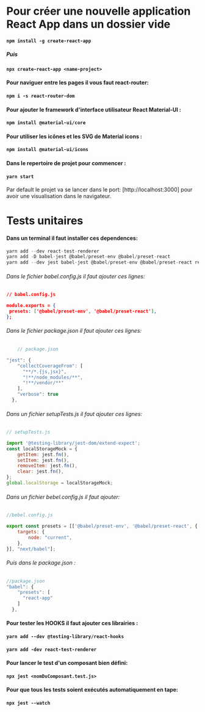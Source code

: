 # Pour créer une nouvelle application React App dans un dossier vide

#### `npm install -g create-react-app`

##### Puis

#### `npx create-react-app <name-project>`

#### Pour naviguer entre les pages il vous faut react-router:

#### `npm i -s react-router-dom`

#### Pour ajouter le framework d'interface utilisateur React Material-UI :

#### `npm install @material-ui/core`

#### Pour utiliser les icônes et les SVG de Material icons :

#### `npm install @material-ui/icons`

#### Dans le repertoire de projet pour commencer :

#### `yarn start`

Par default le projet va se lancer dans le port: [http://localhost:3000] pour avoir une visualisation dans le navigateur.

# Tests unitaires

#### Dans un terminal il faut installer ces dependences:

```javascript
yarn add --dev react-test-renderer
yarn add -D babel-jest @babel/preset-env @babel/preset-react
yarn add --dev jest babel-jest @babel/preset-env @babel/preset-react react-test-renderer
```

###### Dans le fichier babel.config.js il faut ajouter ces lignes:

```json
// babel.config.js

module.exports = {
 presets: ['@babel/preset-env', '@babel/preset-react'],
};
```

###### Dans le fichier package.json il faut ajouter ces lignes:

```javascript
    // package.json

"jest": {
    "collectCoverageFrom": [
      "**/*.{js,jsx}",
      "!**/node_modules/**",
      "!**/vendor/**"
    ],
    "verbose": true
  },
```

###### Dans un fichier setupTests.js il faut ajouter ces lignes:

```javascript
// setupTests.js

import '@testing-library/jest-dom/extend-expect';
const localStorageMock = {
    getItem: jest.fn(),
    setItem: jest.fn(),
    removeItem: jest.fn(),
    clear: jest.fn(),
};
global.localStorage = localStorageMock;
```

###### Dans un fichier bebel.config.js il faut ajouter:

```javascript
//bebel.config.js

export const presets = [['@babel/preset-env', '@babel/preset-react', {
    targets: {
        node: "current",
    },
}], "next/babel"];

```

###### Puis dans le package.json :

```javascript
//package.json
"babel": {
    "presets": [
      "react-app"
    ]
  },
  ```

#### Pour tester les HOOKS il faut ajouter ces librairies :

#### `yarn add --dev @testing-library/react-hooks`

#### `yarn add -dev react-test-renderer`

#### Pour lancer le test d'un composant bien défini:

#### `npx jest <nomDuComposant.test.js>`

#### Pour que tous les tests soient exécutés automatiquement en tape:

#### `npx jest --watch`

